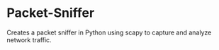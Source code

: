 # Packet-Sniffer
 Creates a packet sniffer in Python using scapy to capture and analyze network traffic.
